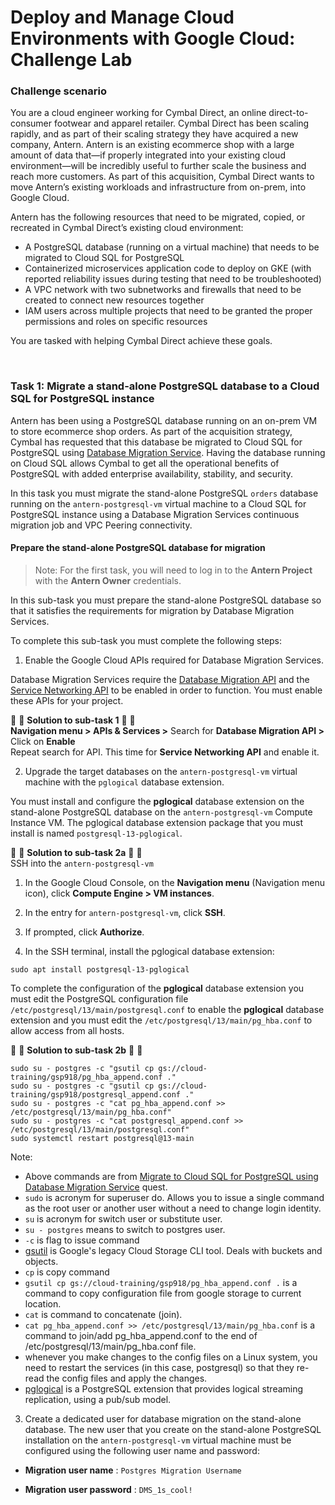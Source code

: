 # Deploy and Manage Cloud Environments with Google Cloud: Challenge Lab

### Challenge scenario
You are a cloud engineer working for Cymbal Direct, an online direct-to-consumer footwear and apparel retailer. Cymbal Direct has been scaling rapidly, and as part of their scaling strategy they have acquired a new company, Antern. Antern is an existing ecommerce shop with a large amount of data that—if properly integrated into your existing cloud environment—will be incredibly useful to further scale the business and reach more customers. As part of this acquisition, Cymbal Direct wants to move Antern’s existing workloads and infrastructure from on-prem, into Google Cloud.

Antern has the following resources that need to be migrated, copied, or recreated in Cymbal Direct’s existing cloud environment:

- A PostgreSQL database (running on a virtual machine) that needs to be migrated to Cloud SQL for PostgreSQL  
- Containerized microservices application code to deploy on GKE (with reported reliability issues during testing that need to be troubleshooted)  
- A VPC network with two subnetworks and firewalls that need to be created to connect new resources together  
- IAM users across multiple projects that need to be granted the proper permissions and roles on specific resources  

You are tasked with helping Cymbal Direct achieve these goals.  

<br>

### Task 1: Migrate a stand-alone PostgreSQL database to a Cloud SQL for PostgreSQL instance
Antern has been using a PostgreSQL database running on an on-prem VM to store ecommerce shop orders. As part of the acquisition strategy, Cymbal has requested that this database be migrated to Cloud SQL for PostgreSQL using [Database Migration Service](https://cloud.google.com/database-migration). Having the database running on Cloud SQL allows Cymbal to get all the operational benefits of PostgreSQL with added enterprise availability, stability, and security.

In this task you must migrate the stand-alone PostgreSQL `orders` database running on the `antern-postgresql-vm` virtual machine to a Cloud SQL for PostgreSQL instance using a Database Migration Services continuous migration job and VPC Peering connectivity.

#### Prepare the stand-alone PostgreSQL database for migration
> Note: For the first task, you will need to log in to the **Antern Project** with the **Antern Owner** credentials.  

In this sub-task you must prepare the stand-alone PostgreSQL database so that it satisfies the requirements for migration by Database Migration Services.

To complete this sub-task you must complete the following steps:  

1. Enable the Google Cloud APIs required for Database Migration Services.  

Database Migration Services require the [Database Migration API](https://cloud.google.com/database-migration/docs/reference/rest) and the [Service Networking API](https://cloud.google.com/service-infrastructure/docs/service-networking/reference/rest) to be enabled in order to function. You must enable these APIs for your project.

:red_circle: :red_circle: **Solution to sub-task 1** :red_circle: :red_circle:    
**Navigation menu > APIs & Services >** Search for **Database Migration API >** Click on **Enable**  
Repeat search for API. This time for **Service Networking API** and enable it.  


2. Upgrade the target databases on the `antern-postgresql-vm` virtual machine with the `pglogical` database extension.  
  
You must install and configure the **pglogical** database extension on the stand-alone PostgreSQL database on the `antern-postgresql-vm` Compute Instance VM. The pglogical database extension package that you must install is named `postgresql-13-pglogical`.  

:red_circle: :red_circle: **Solution to sub-task 2a** :red_circle: :red_circle:    
SSH into the `antern-postgresql-vm`  

1. In the Google Cloud Console, on the **Navigation menu** (Navigation menu icon), click **Compute Engine > VM instances**.

2. In the entry for `antern-postgresql-vm`, click **SSH**.

3. If prompted, click **Authorize**.

4. In the SSH terminal, install the pglogical database extension:
```
sudo apt install postgresql-13-pglogical
```

To complete the configuration of the **pglogical** database extension you must edit the PostgreSQL configuration file `/etc/postgresql/13/main/postgresql.conf` to enable the **pglogical** database extension and you must edit the `/etc/postgresql/13/main/pg_hba.conf` to allow access from all hosts.  

:red_circle: :red_circle: **Solution to sub-task 2b** :red_circle: :red_circle:    

```
sudo su - postgres -c "gsutil cp gs://cloud-training/gsp918/pg_hba_append.conf ."
sudo su - postgres -c "gsutil cp gs://cloud-training/gsp918/postgresql_append.conf ."
sudo su - postgres -c "cat pg_hba_append.conf >> /etc/postgresql/13/main/pg_hba.conf"
sudo su - postgres -c "cat postgresql_append.conf >> /etc/postgresql/13/main/postgresql.conf"
sudo systemctl restart postgresql@13-main
```
Note: 
- Above commands are from [Migrate to Cloud SQL for PostgreSQL using Database Migration Service](https://www.cloudskillsboost.google/focuses/22792?parent=catalog) quest.
- `sudo` is acronym for superuser do. Allows you to issue a single command as the root user or another user without a need to change login identity.
- `su` is acronym for switch user or substitute user.
- `su - postgres` means to switch to postgres user.
- `-c` is flag to issue command
- [gsutil](https://cloud.google.com/storage/docs/gsutil) is Google's legacy Cloud Storage CLI tool. Deals with buckets and objects.
- `cp` is copy command
- `gsutil cp gs://cloud-training/gsp918/pg_hba_append.conf .` is a command to copy configuration file from google storage to current location.
- `cat` is command to concatenate (join).
- `cat pg_hba_append.conf >> /etc/postgresql/13/main/pg_hba.conf` is a command to join/add pg_hba_append.conf to the end of /etc/postgresql/13/main/pg_hba.conf file.
- whenever you make changes to the config files on a Linux system, you need to restart the services (in this case, postgresql) so that they re-read the config files and apply the changes.
- [pglogical](https://github.com/2ndQuadrant/pglogical) is a PostgreSQL extension that provides logical streaming replication, using a pub/sub model.

3. Create a dedicated user for database migration on the stand-alone database.
The new user that you create on the stand-alone PostgreSQL installation on the `antern-postgresql-vm` virtual machine must be configured using the following user name and password:

  - **Migration user name** : `Postgres Migration Username`

  - **Migration user password** : `DMS_1s_cool!`

